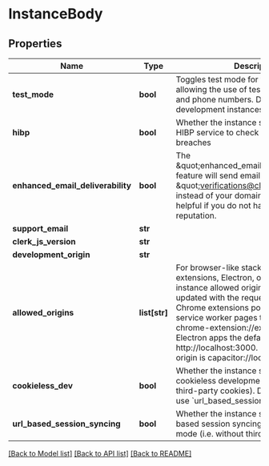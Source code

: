 # InstanceBody

## Properties
Name | Type | Description | Notes
------------ | ------------- | ------------- | -------------
**test_mode** | **bool** | Toggles test mode for this instance, allowing the use of test email addresses and phone numbers. Defaults to true for development instances. | [optional] 
**hibp** | **bool** | Whether the instance should be using the HIBP service to check passwords for breaches | [optional] 
**enhanced_email_deliverability** | **bool** | The \&quot;enhanced_email_deliverability\&quot; feature will send emails from \&quot;verifications@clerk.dev\&quot; instead of your domain. This can be helpful if you do not have a high domain reputation. | [optional] 
**support_email** | **str** |  | [optional] 
**clerk_js_version** | **str** |  | [optional] 
**development_origin** | **str** |  | [optional] 
**allowed_origins** | **list[str]** | For browser-like stacks such as browser extensions, Electron, or Capacitor.js the instance allowed origins need to be updated with the request origin value. For Chrome extensions popup, background, or service worker pages the origin is chrome-extension://extension_uiid. For Electron apps the default origin is http://localhost:3000. For Capacitor, the origin is capacitor://localhost. | [optional] 
**cookieless_dev** | **bool** | Whether the instance should operate in cookieless development mode (i.e. without third-party cookies). Deprecated: Please use &#x60;url_based_session_syncing&#x60; instead. | [optional] 
**url_based_session_syncing** | **bool** | Whether the instance should use URL-based session syncing in development mode (i.e. without third-party cookies). | [optional] 

[[Back to Model list]](../README.md#documentation-for-models) [[Back to API list]](../README.md#documentation-for-api-endpoints) [[Back to README]](../README.md)


